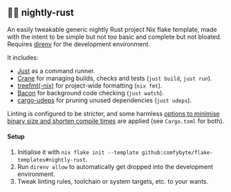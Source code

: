 ## 🌙🦀 nightly-rust
An easily tweakable generic nightly Rust project Nix flake template, made with the intent to be
simple but not too basic and complete but not bloated.
Requires [direnv](https://github.com/direnv/direnv) for the development environment.

It includes:
- [Just](https://github.com/casey/just) as a command runner.
- [Crane](https://github.com/ipetkov/crane) for managing builds, checks and tests (`just build`, `just run`).
- [treefmt(-nix)](https://github.com/numtide/treefmt-nix) for project-wide formatting (`nix fmt`).
- [Bacon](https://github.com/Canop/bacon) for background code checking (`just watch`).
- [cargo-udeps](https://github.com/est31/cargo-udeps) for pruning unused dependencies (`just udeps`).

Linting is configured to be stricter,
and some harmless [options to minimise binary size and shorten compile times](https://github.com/johnthagen/min-sized-rust) are applied
(see `Cargo.toml` for both).

#### Setup
1. Initialise it with `nix flake init --template github:comfybyte/flake-templates#nightly-rust`.
2. Run `direnv allow` to automatically get dropped into the development environment.
3. Tweak linting rules, toolchain or system targets, etc. to your wants.
